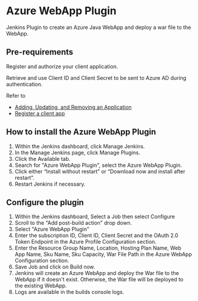 # Azure WebApp Plugin


Jenkins Plugin to create an Azure Java WebApp and deploy a war file to the WebApp.

## Pre-requirements
Register and authorize your client application.

Retrieve and use Client ID and Client Secret to be sent to Azure AD during authentication.

Refer to
  * [Adding, Updating, and Removing an Application](https://msdn.microsoft.com/en-us/library/azure/dn132599.aspx) 
  * [Register a client app](https://msdn.microsoft.com/en-us/dn877542.asp)

## How to install the Azure WebApp Plugin
1. Within the Jenkins dashboard, click Manage Jenkins.
2. In the Manage Jenkins page, click Manage Plugins.
3. Click the Available tab.
4. Search for "Azure WebApp Plugin", select the Azure WebApp Plugin.
5. Click either “Install without restart” or “Download now and install after restart”.
6. Restart Jenkins if necessary.

## Configure the plugin
1. Within the Jenkins dashboard, Select a Job then select Configure
2. Scroll to the "Add post-build action" drop down.  
3. Select "Azure WebApp Plugin" 
4. Enter the subscription ID, Client ID, Client Secret and the OAuth 2.0 Token Endpoint in the Azure Profile Configuration section.
5. Enter the Resource Group Name, Location, Hosting Plan Name, Web App Name, Sku Name, Sku Capacity, War File Path in the Azure WebApp Configuration section.
7. Save Job and click on Build now.
8. Jenkins will create an Azure WebApp and deploy the War file to the WebApp if it doesn't exist.  Otherwise, the War file will be deployed to the existing WebApp. 
9. Logs are available in the builds console logs.


 
